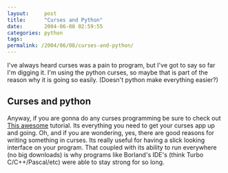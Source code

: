 ```yaml
---
layout:     post
title:      "Curses and Python"
date:       2004-06-08 02:59:55
categories: python
tags:  
permalink: /2004/06/08/curses-and-python/
---
```

I've always heard curses was a pain to program, but I've got to say so far I'm digging it. I'm using the python curses, so maybe that is part of the reason why it is going so easily. (Doesn't python make everything easier?) 

## Curses and python

Anyway, if you are gonna do any curses programming be sure to check out [This awesome](http://www.amk.ca/python/howto/curses/) tutorial. Its everything you need to get your curses app up and going. Oh, and if you are wondering, yes, there are good reasons for writing something in curses. Its really useful for having a slick looking interface on your program. That coupled with its ability to run everywhere (no big downloads) is why programs like Borland's IDE's (think Turbo C/C++/Pascal/etc) were able to stay strong for so long.
